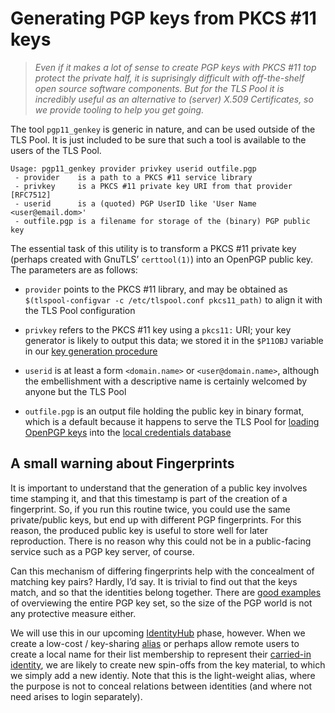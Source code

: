Generating PGP keys from PKCS \#11 keys
=======================================

>   *Even if it makes a lot of sense to create PGP keys with PKCS \#11 top
>   protect the private half, it is suprisingly difficult with off-the-shelf
>   open source software components.  But for the TLS Pool it is incredibly
>   useful as an alternative to (server) X.509 Certificates, so we provide
>   tooling to help you get going.*

The tool `pgp11_genkey` is generic in nature, and can be used outside of the TLS
Pool.  It is just included to be sure that such a tool is available to the users
of the TLS Pool.

~~~~~~~~~~~~~~~~~~~~~~~~~~~~~~~~~~~~~~~~~~~~~~~~~~~~~~~~~~~~~~~~~~~~~~~~~~~~~~~~
Usage: pgp11_genkey provider privkey userid outfile.pgp
 - provider    is a path to a PKCS #11 service library
 - privkey     is a PKCS #11 private key URI from that provider [RFC7512]
 - userid      is a (quoted) PGP UserID like 'User Name <user@email.dom>'
 - outfile.pgp is a filename for storage of the (binary) PGP public key
~~~~~~~~~~~~~~~~~~~~~~~~~~~~~~~~~~~~~~~~~~~~~~~~~~~~~~~~~~~~~~~~~~~~~~~~~~~~~~~~

The essential task of this utility is to transform a PKCS \#11 private key
(perhaps created with GnuTLS’ `certtool(1)`) into an OpenPGP public key.  The
parameters are as follows:

-   `provider` points to the PKCS \#11 library, and may be obtained as
    `$(tlspool-configvar -c /etc/tlspool.conf pkcs11_path)` to align it with the
    TLS Pool configuration

-   `privkey` refers to the PKCS \#11 key using a `pkcs11:` URI; your key
    generator is likely to output this data; we stored it in the `$P11OBJ`
    variable in our [key generation procedure](setup-srvpgp.html)

-   `userid` is at least a form `<domain.name>` or `<user@domain.name>`,
    although the embellishment with a descriptive name is certainly welcomed by
    anyone but the TLS Pool

-   `outfile.pgp` is an output file holding the public key in binary format,
    which is a default because it happens to serve the TLS Pool for [loading
    OpenPGP keys](setup-srvpgp.html) into the [local credentials
    database](tool-getset.html)

A small warning about Fingerprints
----------------------------------

It is important to understand that the generation of a public key involves time
stamping it, and that this timestamp is part of the creation of a fingerprint.
So, if you run this routine twice, you could use the same private/public keys,
but end up with different PGP fingerprints.  For this reason, the produced
public key is useful to store well for later reproduction.  There is no reason
why this could not be in a public-facing service such as a PGP key server, of
course.

Can this mechanism of differing fingerprints help with the concealment of
matching key pairs?  Hardly, I’d say.  It is trivial to find out that the keys
match, and so that the identities belong together.  There are [good
examples](http://pgp.science.uu.nl) of overviewing the entire PGP key set, so
the size of the PGP world is not any protective measure either.

We will use this in our upcoming
[IdentityHub](http://internetwide.org/blog/2016/06/24/iwo-phases.html) phase,
however.  When we create a low-cost / key-sharing
[alias](http://internetwide.org/blog/2015/04/23/id-3-idforms.html) or perhaps
allow remote users to create a local name for their list membership to represent
their [carried-in
identity](http://internetwide.org/blog/2015/04/22/id-2-byoid.html), we are
likely to create new spin-offs from the key material, to which we simply add a
new identiy.  Note that this is the light-weight alias, where the purpose is not
to conceal relations between identities (and where not need arises to login
separately).

 
